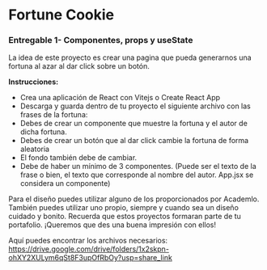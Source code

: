# Fortune Cookie

### Entregable 1- Componentes, props y useState

La idea de este proyecto es crear una pagina que pueda generarnos una fortuna al azar al dar click sobre un botón.

**Instrucciones:**

- Crea una aplicación de React con Vitejs o Create React App
- Descarga y guarda dentro de tu proyecto el siguiente archivo con las frases de la fortuna:
- Debes de crear un componente que muestre la fortuna y el autor de dicha fortuna.
- Debes de crear un botón que al dar click cambie la fortuna de forma aleatoria
- El fondo también debe de cambiar.
- Debe de haber un mínimo de 3 componentes. (Puede ser el texto de la frase o bien, el texto que corresponde al nombre del autor.
  App.jsx se considera un componente)

Para el diseño puedes utilizar alguno de los proporcionados por Academlo. También puedes utilizar uno propio, siempre y cuando sea un diseño cuidado y bonito. Recuerda que estos proyectos formaran parte de tu portafolio. ¡Queremos que des una buena impresión con ellos!

Aquí puedes encontrar los archivos necesarios:
https://drive.google.com/drive/folders/1x2skpn-ohXY2XULym6qSt8F3upOfRbOy?usp=share_link
